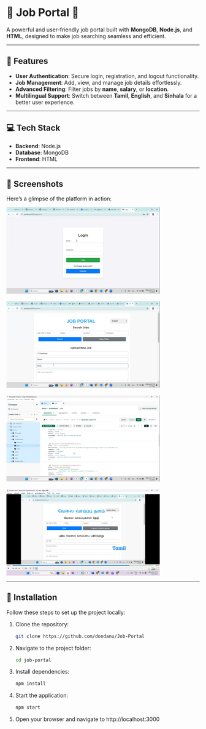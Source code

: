 # 🌟 Job Portal 🌟  

A powerful and user-friendly job portal built with **MongoDB**, **Node.js**, and **HTML**, designed to make job searching seamless and efficient.  

---

## 🚀 Features  

- **User Authentication**: Secure login, registration, and logout functionality.  
- **Job Management**: Add, view, and manage job details effortlessly.  
- **Advanced Filtering**: Filter jobs by **name**, **salary**, or **location**.  
- **Multilingual Support**: Switch between **Tamil**, **English**, and **Sinhala** for a better user experience.  

---

## 💻 Tech Stack  

- **Backend**: Node.js  
- **Database**: MongoDB  
- **Frontend**: HTML  

---

## 📸 Screenshots  

Here’s a glimpse of the platform in action:  

<div style="display: flex; flex-wrap: wrap; gap: 20px; margin-top: 10px;">  
  <img src="Screenshots/screenshot1.png" alt="Login Page" width="400">  
  <img src="Screenshots/screenshot2.png" alt="Job Listings" width="400">  
  <img src="Screenshots/screenshot3.png" alt="Database" width="400">  
  <img src="Screenshots/screenshot4.png" alt="Language as Tamil" width="400">  
</div>  

---

## 📂 Installation  

Follow these steps to set up the project locally:  

1. Clone the repository:  
   ```bash  
   git clone https://github.com/dondanu/Job-Portal
   
2. Navigate to the project folder:
   ```bash
   cd job-portal

3. Install dependencies:
   ```bash
   npm install  

4. Start the application:
   ```bash
   npm start  

5. Open your browser and navigate to http://localhost:3000

 
